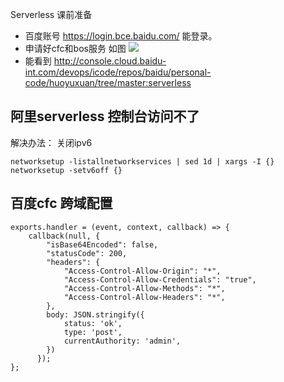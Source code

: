 Serverless 课前准备

- 百度账号 https://login.bce.baidu.com/ 能登录。
- 申请好cfc和bos服务
如图
![](https://images202011122.bj.bcebos.com/cfc讲课.png)
- 能看到 http://console.cloud.baidu-int.com/devops/icode/repos/baidu/personal-code/huoyuxuan/tree/master:serverless

## 阿里serverless 控制台访问不了
解决办法： 关闭ipv6
```
networksetup -listallnetworkservices | sed 1d | xargs -I {} networksetup -setv6off {}
```

## 百度cfc 跨域配置
```
exports.handler = (event, context, callback) => {
    callback(null, {
        "isBase64Encoded": false,
        "statusCode": 200,
        "headers": {
            "Access-Control-Allow-Origin": "*",
            "Access-Control-Allow-Credentials": "true",
            "Access-Control-Allow-Methods": "*",
            "Access-Control-Allow-Headers": "*",
        },
        body: JSON.stringify({
            status: 'ok',
            type: 'post',
            currentAuthority: 'admin',
        })
      });
};
```